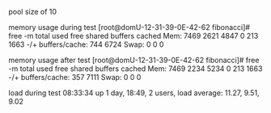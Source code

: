 pool size of 10

memory usage during test
[root@domU-12-31-39-0E-42-62 fibonacci]# free -m
             total       used       free     shared    buffers     cached
Mem:          7469       2621       4847          0        213       1663
-/+ buffers/cache:        744       6724
Swap:            0          0          0

memory usage after test
[root@domU-12-31-39-0E-42-62 fibonacci]# free -m
             total       used       free     shared    buffers     cached
Mem:          7469       2234       5234          0        213       1663
-/+ buffers/cache:        357       7111
Swap:            0          0          0

load during test
 08:33:34 up 1 day, 18:49,  2 users,  load average: 11.27, 9.51, 9.02
